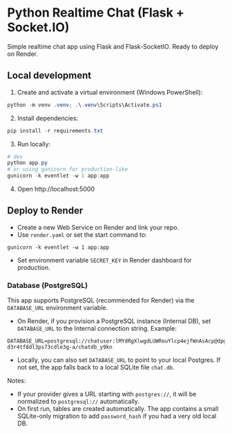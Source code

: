 # Python Realtime Chat (Flask + Socket.IO)

Simple realtime chat app using Flask and Flask-SocketIO. Ready to deploy on Render.

## Local development

1. Create and activate a virtual environment (Windows PowerShell):

```powershell
python -m venv .venv; .\.venv\Scripts\Activate.ps1
```

2. Install dependencies:

```powershell
pip install -r requirements.txt
```

3. Run locally:

```powershell
# dev
python app.py
# or using gunicorn for production-like
gunicorn -k eventlet -w 1 app:app
```

4. Open http://localhost:5000

## Deploy to Render

- Create a new Web Service on Render and link your repo.
- Use `render.yaml` or set the start command to:

```
gunicorn -k eventlet -w 1 app:app
```

- Set environment variable `SECRET_KEY` in Render dashboard for production.

### Database (PostgreSQL)

This app supports PostgreSQL (recommended for Render) via the `DATABASE_URL` environment variable.

- On Render, if you provision a PostgreSQL instance (Internal DB), set `DATABASE_URL` to the Internal connection string. Example:

```
DATABASE_URL=postgresql://chatuser:lMYdRgXlwgdLUWRouYlcp4ejfWnAsAcp@dpg-d3r4tf8dl3ps73cdle3g-a/chatdb_y9kn
```

- Locally, you can also set `DATABASE_URL` to point to your local Postgres. If not set, the app falls back to a local SQLite file `chat.db`.

Notes:
- If your provider gives a URL starting with `postgres://`, it will be normalized to `postgresql://` automatically.
- On first run, tables are created automatically. The app contains a small SQLite-only migration to add `password_hash` if you had a very old local DB.
